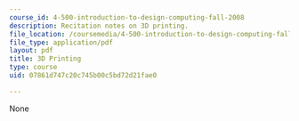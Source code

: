 ```yaml
---
course_id: 4-500-introduction-to-design-computing-fall-2008
description: Recitation notes on 3D printing.
file_location: /coursemedia/4-500-introduction-to-design-computing-fall-2008/07861d747c20c745b00c5bd72d21fae0_rec5.pdf
file_type: application/pdf
layout: pdf
title: 3D Printing
type: course
uid: 07861d747c20c745b00c5bd72d21fae0

---
```

None